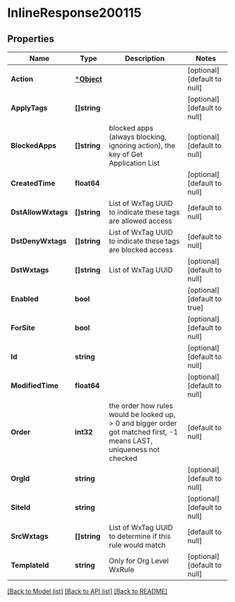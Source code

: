 # InlineResponse200115

## Properties
Name | Type | Description | Notes
------------ | ------------- | ------------- | -------------
**Action** | [***Object**](.md) |  | [optional] [default to null]
**ApplyTags** | **[]string** |  | [optional] [default to null]
**BlockedApps** | **[]string** | blocked apps (always blocking, ignoring action), the key of Get Application List | [optional] [default to null]
**CreatedTime** | **float64** |  | [optional] [default to null]
**DstAllowWxtags** | **[]string** | List of WxTag UUID to indicate these tags are allowed access | [default to null]
**DstDenyWxtags** | **[]string** | List of WxTag UUID to indicate these tags are blocked access | [default to null]
**DstWxtags** | **[]string** | List of WxTag UUID | [optional] [default to null]
**Enabled** | **bool** |  | [optional] [default to true]
**ForSite** | **bool** |  | [optional] [default to null]
**Id** | **string** |  | [optional] [default to null]
**ModifiedTime** | **float64** |  | [optional] [default to null]
**Order** | **int32** | the order how rules would be looked up, &gt; 0 and bigger order got matched first, -1 means LAST, uniqueness not checked | [default to null]
**OrgId** | **string** |  | [optional] [default to null]
**SiteId** | **string** |  | [optional] [default to null]
**SrcWxtags** | **[]string** | List of WxTag UUID to determine if this rule would match | [default to null]
**TemplateId** | **string** | Only for Org Level WxRule | [optional] [default to null]

[[Back to Model list]](../README.md#documentation-for-models) [[Back to API list]](../README.md#documentation-for-api-endpoints) [[Back to README]](../README.md)

